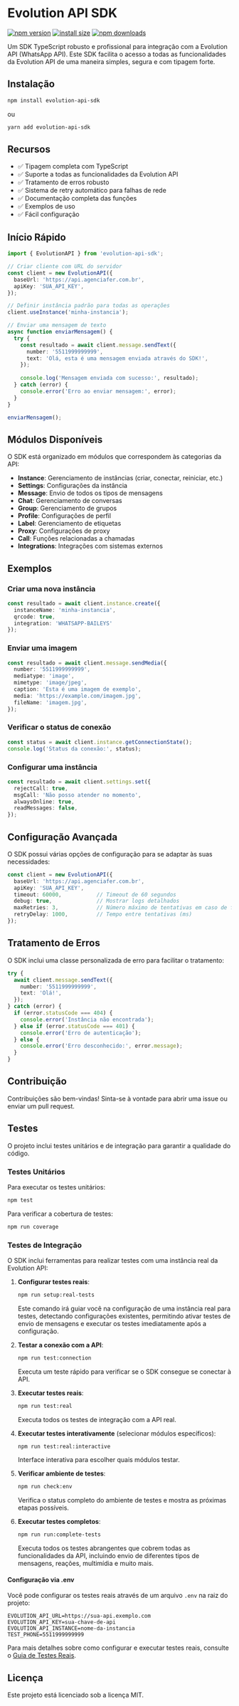 # Evolution API SDK

[![npm version](https://img.shields.io/npm/v/evolution-api-sdk.svg?style=flat-square)](https://www.npmjs.org/package/evolution-api-sdk)
[![install size](https://img.shields.io/badge/dynamic/json?url=https://packagephobia.com/v2/api.json?p=evolution-api-sdk&query=$.install.pretty&label=install%20size&style=flat-square)](https://packagephobia.com/result?p=evolution-api-sdk)
[![npm downloads](https://img.shields.io/npm/dm/evolution-api-sdk.svg?style=flat-square)](https://npm-stat.com/charts.html?package=evolution-api-sdk)

Um SDK TypeScript robusto e profissional para integração com a Evolution API (WhatsApp API). Este SDK facilita o acesso a todas as funcionalidades da Evolution API de uma maneira simples, segura e com tipagem forte.

## Instalação

```bash
npm install evolution-api-sdk
```

ou

```bash
yarn add evolution-api-sdk
```

## Recursos

- ✅ Tipagem completa com TypeScript
- ✅ Suporte a todas as funcionalidades da Evolution API
- ✅ Tratamento de erros robusto
- ✅ Sistema de retry automático para falhas de rede
- ✅ Documentação completa das funções
- ✅ Exemplos de uso
- ✅ Fácil configuração

## Início Rápido

```typescript
import { EvolutionAPI } from 'evolution-api-sdk';

// Criar cliente com URL do servidor
const client = new EvolutionAPI({
  baseUrl: 'https://api.agenciafer.com.br',
  apiKey: 'SUA_API_KEY',
});

// Definir instância padrão para todas as operações
client.useInstance('minha-instancia');

// Enviar uma mensagem de texto
async function enviarMensagem() {
  try {
    const resultado = await client.message.sendText({
      number: '5511999999999',
      text: 'Olá, esta é uma mensagem enviada através do SDK!',
    });
    
    console.log('Mensagem enviada com sucesso:', resultado);
  } catch (error) {
    console.error('Erro ao enviar mensagem:', error);
  }
}

enviarMensagem();
```

## Módulos Disponíveis

O SDK está organizado em módulos que correspondem às categorias da API:

- **Instance**: Gerenciamento de instâncias (criar, conectar, reiniciar, etc.)
- **Settings**: Configurações da instância
- **Message**: Envio de todos os tipos de mensagens
- **Chat**: Gerenciamento de conversas
- **Group**: Gerenciamento de grupos
- **Profile**: Configurações de perfil
- **Label**: Gerenciamento de etiquetas
- **Proxy**: Configurações de proxy
- **Call**: Funções relacionadas a chamadas
- **Integrations**: Integrações com sistemas externos

## Exemplos

### Criar uma nova instância

```typescript
const resultado = await client.instance.create({
  instanceName: 'minha-instancia',
  qrcode: true,
  integration: 'WHATSAPP-BAILEYS'
});
```

### Enviar uma imagem

```typescript
const resultado = await client.message.sendMedia({
  number: '5511999999999',
  mediatype: 'image',
  mimetype: 'image/jpeg',
  caption: 'Esta é uma imagem de exemplo',
  media: 'https://example.com/imagem.jpg',
  fileName: 'imagem.jpg',
});
```

### Verificar o status de conexão

```typescript
const status = await client.instance.getConnectionState();
console.log('Status da conexão:', status);
```

### Configurar uma instância

```typescript
const resultado = await client.settings.set({
  rejectCall: true,
  msgCall: 'Não posso atender no momento',
  alwaysOnline: true,
  readMessages: false,
});
```

## Configuração Avançada

O SDK possui várias opções de configuração para se adaptar às suas necessidades:

```typescript
const client = new EvolutionAPI({
  baseUrl: 'https://api.agenciafer.com.br',
  apiKey: 'SUA_API_KEY',
  timeout: 60000,           // Timeout de 60 segundos
  debug: true,              // Mostrar logs detalhados
  maxRetries: 3,            // Número máximo de tentativas em caso de falha
  retryDelay: 1000,         // Tempo entre tentativas (ms)
});
```

## Tratamento de Erros

O SDK inclui uma classe personalizada de erro para facilitar o tratamento:

```typescript
try {
  await client.message.sendText({
    number: '5511999999999',
    text: 'Olá!',
  });
} catch (error) {
  if (error.statusCode === 404) {
    console.error('Instância não encontrada');
  } else if (error.statusCode === 401) {
    console.error('Erro de autenticação');
  } else {
    console.error('Erro desconhecido:', error.message);
  }
}
```

## Contribuição

Contribuições são bem-vindas! Sinta-se à vontade para abrir uma issue ou enviar um pull request.

## Testes

O projeto inclui testes unitários e de integração para garantir a qualidade do código.

### Testes Unitários

Para executar os testes unitários:

```bash
npm test
```

Para verificar a cobertura de testes:

```bash
npm run coverage
```

### Testes de Integração

O SDK inclui ferramentas para realizar testes com uma instância real da Evolution API:

1. **Configurar testes reais**:
   ```bash
   npm run setup:real-tests
   ```
   Este comando irá guiar você na configuração de uma instância real para testes, detectando configurações existentes, permitindo ativar testes de envio de mensagens e executar os testes imediatamente após a configuração.

2. **Testar a conexão com a API**:
   ```bash
   npm run test:connection
   ```
   Executa um teste rápido para verificar se o SDK consegue se conectar à API.

3. **Executar testes reais**:
   ```bash
   npm run test:real
   ```
   Executa todos os testes de integração com a API real.
   
4. **Executar testes interativamente** (selecionar módulos específicos):
   ```bash
   npm run test:real:interactive
   ```
   Interface interativa para escolher quais módulos testar.

5. **Verificar ambiente de testes**:
   ```bash
   npm run check:env
   ```
   Verifica o status completo do ambiente de testes e mostra as próximas etapas possíveis.

6. **Executar testes completos**:
   ```bash
   npm run run:complete-tests
   ```
   Executa todos os testes abrangentes que cobrem todas as funcionalidades da API, incluindo envio de diferentes tipos de mensagens, reações, multimídia e muito mais.

#### Configuração via .env

Você pode configurar os testes reais através de um arquivo `.env` na raiz do projeto:

```
EVOLUTION_API_URL=https://sua-api.exemplo.com
EVOLUTION_API_KEY=sua-chave-de-api
EVOLUTION_API_INSTANCE=nome-da-instancia
TEST_PHONE=5511999999999
```

Para mais detalhes sobre como configurar e executar testes reais, consulte o [Guia de Testes Reais](./docs/testes-reais.md).

## Licença

Este projeto está licenciado sob a licença MIT.
